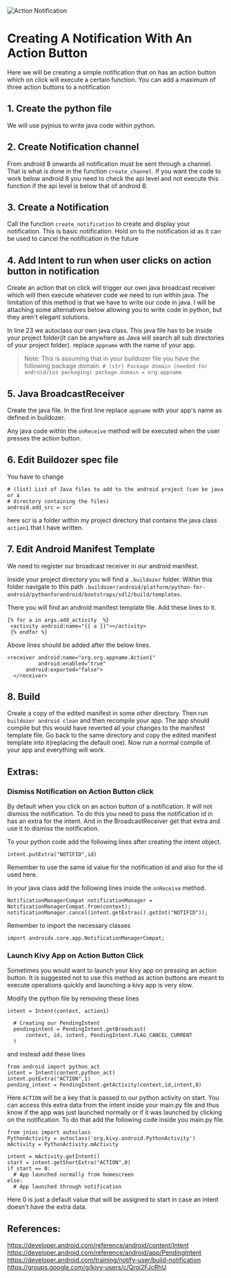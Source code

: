 ![Action Notification](https://developer.android.com/images/ui/notifications/notification-basic-action_2x.png)

# Creating A Notification With An Action Button

Here we will be creating a simple notification that on has an action button which on click will execute a certain function.
You can add a maximum of three action buttons to a notification

## 1. Create the python file
  We will use pyjnius to write java code within python.

## 2. Create Notification channel
  From android 8 onwards all notification must be sent through a channel. That is what is done in the function `create_channel`. If you want the code to work below android 8 you need to check the api level and not execute this function if the api level is below that of android 8.

## 3. Create a Notification
  Call the function `create_notification` to create and display your notification. This is basic notification. Hold on to the notification id as it can be used to cancel the notification in the future

## 4. Add Intent to run when user clicks on action button in notification
  Create an action that on click will trigger our own java broadcast receiver which will then execute whatever code we need to run within java. The limitation of this method is that we have to write our code in java. I will be attaching some alternatives below allowing you to write code in python, but they aren't elegant solutions.

  In line 23 we autoclass our own java class. This java file has to be inside your project folder(It can be anywhere as Java will search all sub directories of your project folder). replace `appname` with the name of your app.

  > Note: This is assuming that in your buildozer file you have the following package domain.
    ```
    # (str) Package domain (needed for android/ios packaging)
    package.domain = org.appname
    ```

## 5. Java BroadcastReceiver
  Create the java file. In the first line replace `appname` with your app's name as defined in buildozer.

  Any java code within the `onReceive` method will be executed when the user presses the action button.

## 6. Edit Buildozer spec file
  You have to change
  ```
  # (list) List of Java files to add to the android project (can be java or a
  # directory containing the files)
  android.add_src = scr
  ```
  here scr is a folder within my project directory that contains the java class `action1` that I have written.

## 7. Edit Android Manifest Template
  We need to register our broadcast receiver in our android manifest.

  Inside your project directory you will find a `.buildozer` folder. Within this folder navigate to this path `.buildozer/android/platform/python-for-android/pythonforandroid/bootstraps/sdl2/build/templates`.

  There you will find an android manifest template file.
  Add these lines to it.
  ```
  {% for a in args.add_activity  %}
   <activity android:name="{{ a }}"></activity>
   {% endfor %}
  ```
Above lines should be added after the below lines.
  ```
  <receiver android:name="org.org.appname.Action1"
            android:enabled="true"
        android:exported="false">
    </receiver>
  ```

## 8. Build
  Create a copy of the edited manifest in some other directory.
  Then run `buildozer android clean` and then recompile your app. The app should compile but this would have reverted all your changes to the manifest template file. Go back to the same directory and copy the edited manifest template into it(replacing the default one). Now run a normal compile of your app and everything will work.


## Extras:

  ### Dismiss Notification on Action Button click

  By default when you click on an action button of a notification. It will not dismiss the notification. To do this you need to pass the notification id in has an extra for the intent. And in the BroadcastReceiver get that extra and use it to dismiss the notification.

  To your python code add the following lines after creating the intent object.
  ```
  intent.putExtra("NOTIFID",id)
  ```
  Remember to use the same id value for the notification id and also for the id used here.

  In your java class add the following lines inside the `onReceive` method.
  ```
  NotificationManagerCompat notificationManager = NotificationManagerCompat.from(context);
  notificationManager.cancel(intent.getExtras().getInt("NOTIFID"));
  ```
  Remember to import the necessary classes
  ```
  import androidx.core.app.NotificationManagerCompat;
  ```

  ### Launch Kivy App on Action Button Click

  Sometimes you would want to launch your kivy app on pressing an action button. It is suggested not to use this method as action buttons are meant to execute operations quickly and launching a kivy app is very slow.

  Modify the python file by removing these lines
  ```
  intent = Intent(context, action1)

    # Creating our PendingIntent
    pendingintent = PendingIntent.getBroadcast(
        context, id, intent, PendingIntent.FLAG_CANCEL_CURRENT
    )
  ```

  and instead add these lines
  ```
  from android import python_act
  intent = Intent(content,python_act)
  intent.putExtra("ACTION",1)
  pending_intent = PendingIntent.getActivity(context,id,intent,0)
  ```
  Here `ACTION` will be a key that is passed to our python activity on start. You can access this extra data from the intent inside your main.py file and thus know if the app was just launched normally or if it was launched by clicking on the notification. To do that add the following code inside you main.py file.
  ```
  from jnius import autoclass
  PythonActivity = autoclass('org.kivy.android.PythonActivity')
  mActivity = PythonActivity.mActivity

  intent = mActivity.getIntent()
  start = intent.getShortExtra("ACTION",0)
  if start == 0:
    # App launched normally from homescreen
  else:
    # App launched through notification
  ```
  Here 0 is just a default value that will be assigned to start in case an intent doesn't have the extra data.


## References:
https://developer.android.com/reference/android/content/Intent
https://developer.android.com/reference/android/app/PendingIntent
https://developer.android.com/training/notify-user/build-notification
https://groups.google.com/g/kivy-users/c/Qroi2FJcRhU
